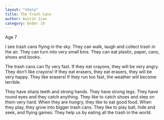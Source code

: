 ```yaml
---
layout: "story"
title: The Trash Cans
author: Austin Jian
category: Under 19
---
```

Age 7

I see trash cans flying in the sky. They can walk, laugh and collect trash in the air. They can turn into very small bins. They can eat plastic, paper, cans, shoes and books. 

The trash cans can fly very fast. If they eat crayons, they will be very angry. They don’t like crayons! If they eat erasers, they eat erasers, they will be very happy. They like erasers! If they run too fast, the weather will become terrible. 

They have sharp teeth and strong hands. They have strong legs. They have round eyes and they catch anything. They like to catch shoes and step on them very hard. When they are hungry, they like to eat good food. When they play, they grow into bigger trash cans. They like to play ball, hide and seek, and flying games. They help us by eating all the trash in the world. 